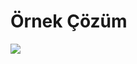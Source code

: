 # Örnek Çözüm

<img src="https://raw.githubusercontent.com/SametBELLUR/Python-Projects/main/T%C3%BCrk%C3%A7e%20(Turkish)/Lineer%20Cebir/Gauss%20Yok%20Etme%20Metodu%20Python%20Progam%20(%C3%96rnek%20%C3%87%C3%B6z%C3%BCm%20%C4%B0le)/%C3%96rnek%20%C3%87%C3%B6z%C3%BCm/%C3%96rnek_%C3%87%C3%B6z%C3%BCm(Readme.md%20i%C3%A7in).png">
